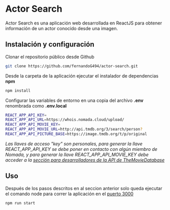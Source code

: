 # Actor Search

Actor Search es una aplicación web desarrollada en ReactJS para obtener información de un actor conocido desde una imagen.

## Instalación y configuración

Clonar el repositorio público desde Github

```bash
git clone https://github.com/fernandoG494/actor-search.git
```
Desde la carpeta de la aplicación ejecutar el instalador de dependencias **npm**
```bash
npm install
```

Configurar las variables de entorno en una copia del archivo **.env** renombrada como **.env.local**
```bash
REACT_APP_API_KEY=
REACT_APP_API_URL=https://whois.nomada.cloud/upload/
REACT_APP_API_MOVIE_KEY=
REACT_APP_API_MOVIE_URL=http://api.tmdb.org/3/search/person?
REACT_APP_API_PICTURE_BASE=https://image.tmdb.org/t/p/original
```

*Las llaves de acceso "key" son personales, para generar la llave REACT_APP_API_KEY se debe poner en contacto con algún miembro de Nomada, y para generar la llave REACT_APP_API_MOVIE_KEY debe acceder a la [sección para desarrolladores de la API de TheMovieDatabase](https://developers.themoviedb.org/3/getting-started/introduction)*
## Uso

Después de los pasos descritos en al seccion anterior solo queda ejecutar el comando node para correr la aplicación en el [puerto 3000](http://localhost:3000/)
```bash
npm run start
```
